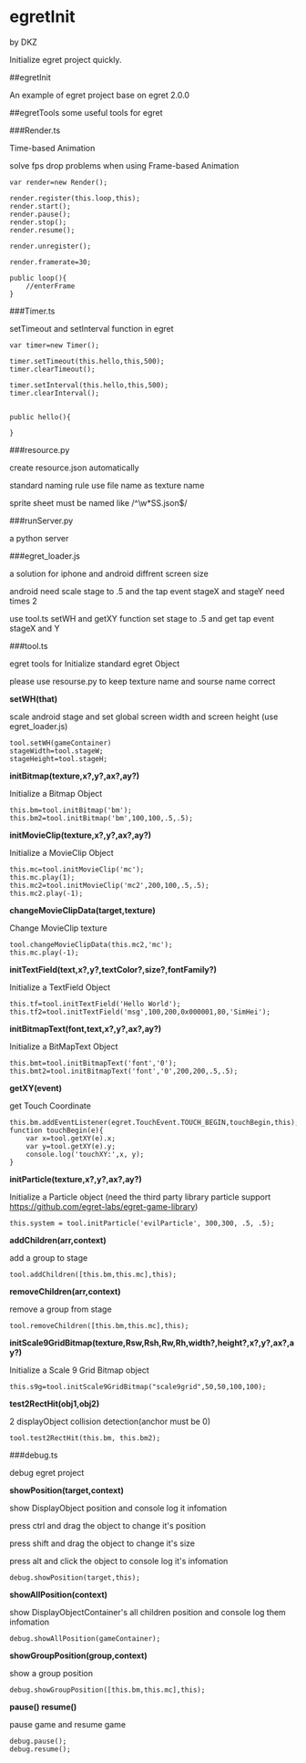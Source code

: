 # egretInit

by DKZ

Initialize egret project quickly.

##egretInit

An example of egret project base on egret 2.0.0

##egretTools
some useful tools for egret 

###Render.ts

Time-based Animation

solve fps drop problems when using Frame-based Animation

```
var render=new Render();

render.register(this.loop,this);
render.start();
render.pause();
render.stop();
render.resume();

render.unregister();

render.framerate=30;

public loop(){
	//enterFrame
}
```

###Timer.ts

setTimeout and setInterval function in egret

```
var timer=new Timer();

timer.setTimeout(this.hello,this,500);
timer.clearTimeout();

timer.setInterval(this.hello,this,500);
timer.clearInterval();


public hello(){
    
}
```

###resource.py

create resource.json automatically

standard naming rule use file name as texture name

sprite sheet must be named like /^\w*SS.json$/

###runServer.py

a python server

###egret_loader.js

a solution for iphone and android diffrent screen size

android need scale stage to .5 and the tap event stageX and stageY need times 2

use tool.ts setWH and getXY function set stage to .5 and get tap event stageX and Y

###tool.ts

egret tools for Initialize standard egret Object

please use resourse.py to keep texture name and sourse name correct

**setWH(that)**

scale android stage and set global screen width and screen height (use egret_loader.js)

```
tool.setWH(gameContainer)
stageWidth=tool.stageW;
stageHeight=tool.stageH;
```

**initBitmap(texture,x?,y?,ax?,ay?)**

Initialize a Bitmap Object

```
this.bm=tool.initBitmap('bm');
this.bm2=tool.initBitmap('bm',100,100,.5,.5);
```

**initMovieClip(texture,x?,y?,ax?,ay?)**

Initialize a MovieClip Object

```
this.mc=tool.initMovieClip('mc');
this.mc.play(1);
this.mc2=tool.initMovieClip('mc2',200,100,.5,.5);
this.mc2.play(-1);
```

**changeMovieClipData(target,texture)**

Change MovieClip texture

```
tool.changeMovieClipData(this.mc2,'mc');
this.mc.play(-1);
```

**initTextField(text,x?,y?,textColor?,size?,fontFamily?)**

Initialize a TextField Object

```
this.tf=tool.initTextField('Hello World');
this.tf2=tool.initTextField('msg',100,200,0x000001,80,'SimHei');
```

**initBitmapText(font,text,x?,y?,ax?,ay?)**

Initialize a BitMapText Object

```
this.bmt=tool.initBitmapText('font','0');
this.bmt2=tool.initBitmapText('font','0',200,200,.5,.5);
```

**getXY(event)**

get Touch Coordinate

```
this.bm.addEventListener(egret.TouchEvent.TOUCH_BEGIN,touchBegin,this);
function touchBegin(e){
	var x=tool.getXY(e).x;
	var y=tool.getXY(e).y;
	console.log('touchXY:',x, y);
}

```

**initParticle(texture,x?,y?,ax?,ay?)**

Initialize a Particle object (need the third party library particle support <https://github.com/egret-labs/egret-game-library>)

```
this.system = tool.initParticle('evilParticle', 300,300, .5, .5);
```

**addChildren(arr,context)**

add a group to stage

```
tool.addChildren([this.bm,this.mc],this);
```

**removeChildren(arr,context)**

remove a group from stage

```
tool.removeChildren([this.bm,this.mc],this);
```

**initScale9GridBitmap(texture,Rsw,Rsh,Rw,Rh,width?,height?,x?,y?,ax?,ay?)**

Initialize a Scale 9 Grid Bitmap object

```
this.s9g=tool.initScale9GridBitmap("scale9grid",50,50,100,100);
```

**test2RectHit(obj1,obj2)**

2 displayObject collision detection(anchor must be 0)

```
tool.test2RectHit(this.bm, this.bm2);
```


###debug.ts

debug egret project

**showPosition(target,context)**

show DisplayObject position and console log it infomation

press ctrl and drag the object to change it's position

press shift and drag the object to change it's size

press alt and click the object to console log it's infomation

```
debug.showPosition(target,this);
```

**showAllPosition(context)**

show DisplayObjectContainer's all children position and console log them infomation

```
debug.showAllPosition(gameContainer);
```

**showGroupPosition(group,context)**

show a group position

```
debug.showGroupPosition([this.bm,this.mc],this);
```

**pause() resume()**

pause game and resume game

```
debug.pause();
debug.resume();
```








